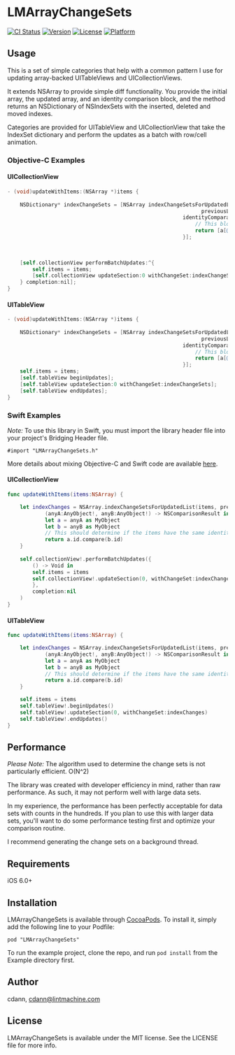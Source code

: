 # LMArrayChangeSets

[![CI Status](http://img.shields.io/travis/cdann/LMArrayChangeSets.svg?style=flat)](https://travis-ci.org/cdann/LMArrayChangeSets)
[![Version](https://img.shields.io/cocoapods/v/LMArrayChangeSets.svg?style=flat)](http://cocoadocs.org/docsets/LMArrayChangeSets)
[![License](https://img.shields.io/cocoapods/l/LMArrayChangeSets.svg?style=flat)](http://cocoadocs.org/docsets/LMArrayChangeSets)
[![Platform](https://img.shields.io/cocoapods/p/LMArrayChangeSets.svg?style=flat)](http://cocoadocs.org/docsets/LMArrayChangeSets)

## Usage

This is a set of simple categories that help with a common pattern I use for updating array-backed UITableViews and UICollectionViews.

It extends NSArray to provide simple diff functionality. You provide the initial array, the updated array, and an identity comparison block, and the method returns an NSDictionary of NSIndexSets with the inserted, deleted and moved indexes.

Categories are provided for UITableView and UICollectionView that take the IndexSet dictionary and perform the updates as a batch with row/cell animation.

### Objective-C Examples

#### UICollectionView

```objectivec
- (void)updateWithItems:(NSArray *)items {
    
    NSDictionary* indexChangeSets = [NSArray indexChangeSetsForUpdatedList:items
                                                              previousList:self.items
                                                        identityComparator:^NSComparisonResult(NSDictionary* a, NSDictionary* b) {
                                                            // This block should determine if the items in the list have the same identity or not
                                                            return [a[@"id"] compare:b[@"id"]];
                                                        }];
    

    
    [self.collectionView performBatchUpdates:^{
        self.items = items;
        [self.collectionView updateSection:0 withChangeSet:indexChangeSets];
    } completion:nil];
}
```

#### UITableView

```objectivec
- (void)updateWithItems:(NSArray *)items {
    
    NSDictionary* indexChangeSets = [NSArray indexChangeSetsForUpdatedList:items
                                                              previousList:self.items
                                                        identityComparator:^NSComparisonResult(NSDictionary* a, NSDictionary* b) {
                                                            // This block should determine if the items in the list have the same identity or not
                                                            return [a[@"id"] compare:b[@"id"]];
                                                        }];
    self.items = items;
    [self.tableView beginUpdates];
    [self.tableView updateSection:0 withChangeSet:indexChangeSets];
    [self.tableView endUpdates];
}
```

### Swift Examples

_Note:_ To use this library in Swift, you must import the library header file into your project's Bridging Header file.

    #import "LMArrayChangeSets.h"

More details about mixing Objective-C and Swift code are available [here](https://developer.apple.com/library/ios/documentation/Swift/Conceptual/BuildingCocoaApps/MixandMatch.html).


#### UICollectionView

```swift
func updateWithItems(items:NSArray) {

    let indexChanges = NSArray.indexChangeSetsForUpdatedList(items, previousList: self.items) {
            (anyA:AnyObject!, anyB:AnyObject!) -> NSComparisonResult in
            let a = anyA as MyObject
            let b = anyB as MyObject
            // This should determine if the items have the same identity or not
            return a.id.compare(b.id)
    }
    
    self.collectionView!.performBatchUpdates({
        () -> Void in
        self.items = items
        self.collectionView!.updateSection(0, withChangeSet:indexChanges)
        },
        completion:nil
    )
}
```

#### UITableView

```swift
func updateWithItems(items:NSArray) {

    let indexChanges = NSArray.indexChangeSetsForUpdatedList(items, previousList: self.items) {
            (anyA:AnyObject!, anyB:AnyObject!) -> NSComparisonResult in
            let a = anyA as MyObject
            let b = anyB as MyObject
            // This should determine if the items have the same identity or not
            return a.id.compare(b.id)
    }

    self.items = items
    self.tableView!.beginUpdates()
    self.tableView!.updateSection(0, withChangeSet:indexChanges)
    self.tableView!.endUpdates()
}
```

## Performance

*Please Note:* The algorithm used to determine the change sets is not particularly efficient. O(N^2)

The library was created with developer efficiency in mind, rather than raw performance. As such, it may not perform well with large data sets. 

In my experience, the performance has been perfectly acceptable for data sets with counts in the hundreds. If you plan to use this with larger data sets, you'll want to do some performance testing first and optimize your comparison routine.

I recommend generating the change sets on a background thread.

## Requirements

iOS 6.0+

## Installation

LMArrayChangeSets is available through [CocoaPods](http://cocoapods.org). To install
it, simply add the following line to your Podfile:

    pod "LMArrayChangeSets"

To run the example project, clone the repo, and run `pod install` from the Example directory first.

## Author

cdann, cdann@lintmachine.com

## License

LMArrayChangeSets is available under the MIT license. See the LICENSE file for more info.

